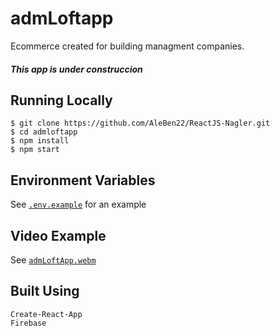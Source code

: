 # admLoftapp
Ecommerce created for building managment companies.
##### This app is under construccion

## Running Locally
    $ git clone https://github.com/AleBen22/ReactJS-Nagler.git
    $ cd admloftapp
    $ npm install
    $ npm start

## Environment Variables
See [`.env.example`](https://github.com/AleBen22/ReactJS-Nagler/blob/EntregaFinal%2BNagler/.env.example) for an example

## Video Example
See [`admLoftApp.webm`](https://github.com/AleBen22/ReactJS-Nagler/blob/EntregaFinal%2BNagler/admLoftApp.webm)

## Built Using
    Create-React-App
    Firebase
